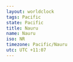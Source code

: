 ```yaml
---
layout: worldclock
tags: Pacific
state: Pacific
title: Nauru
name: Nauru
iso: NR
timezone: Pacific/Nauru
utc: UTC +11:07
---
```


